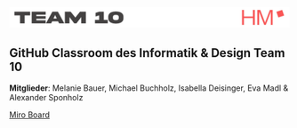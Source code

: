 ![TEAM 10 Banner](1_stripe_logo.png)
<br>
## GitHub Classroom des Informatik & Design Team 10

**Mitglieder**: Melanie Bauer, Michael Buchholz, Isabella Deisinger, Eva Madl & Alexander Sponholz

[Miro Board](https://miro.com/welcomeonboard/Y2tpZ2VEbUY5SUxocU5GOGpyUDluOGJqdUNYMXVwYXdqbkhrVVV4YjhNTWUySVd4TEQ1RTdsanhDUUVyNmxrd3wzMDc0NDU3MzY1OTc5NzYyODg5?invite_link_id=243320156929/)
